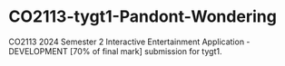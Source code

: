 # CO2113-tygt1-Pandont-Wondering
CO2113 2024 Semester 2 Interactive Entertainment Application - DEVELOPMENT [70% of final mark] submission for tygt1.
